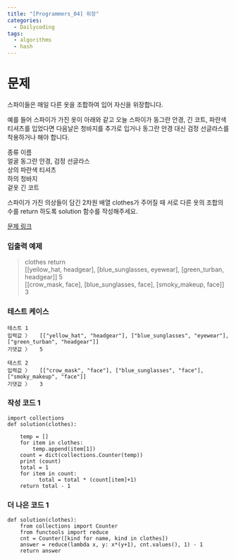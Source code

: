 ```yaml
---
title: "[Programmers_04] 위장"
categories:
  - Dailycoding
tags:
  - algorithms
  - hash
---
```


# 문제
스파이들은 매일 다른 옷을 조합하여 입어 자신을 위장합니다.

예를 들어 스파이가 가진 옷이 아래와 같고 오늘 스파이가 동그란 안경, 긴 코트, 파란색 티셔츠를 입었다면 다음날은 청바지를 추가로 입거나 동그란 안경 대신 검정 선글라스를 착용하거나 해야 합니다.

종류	이름  
얼굴	동그란 안경, 검정 선글라스  
상의	파란색 티셔츠  
하의	청바지  
겉옷	긴 코트  

스파이가 가진 의상들이 담긴 2차원 배열 clothes가 주어질 때 서로 다른 옷의 조합의 수를 return 하도록 solution 함수를 작성해주세요.

[문제 링크](https://programmers.co.kr/learn/courses/30/lessons/42578)

### 입출력 예제
> clothes	return  
[[yellow_hat, headgear], [blue_sunglasses, eyewear], [green_turban, headgear]]	5  
[[crow_mask, face], [blue_sunglasses, face], [smoky_makeup, face]]	3  


### 테스트 케이스
```
테스트 1
입력값 〉	[["yellow_hat", "headgear"], ["blue_sunglasses", "eyewear"], ["green_turban", "headgear"]]
기댓값 〉	5

테스트 2
입력값 〉	[["crow_mask", "face"], ["blue_sunglasses", "face"], ["smoky_makeup", "face"]]
기댓값 〉	3
```

### 작성 코드 1
```
import collections
def solution(clothes):

    temp = []
    for item in clothes:
        temp.append(item[1])
    count = dict(collections.Counter(temp))
    print (count)
    total = 1
    for item in count:
          total = total * (count[item]+1)
    return total - 1
```


### 더 나은 코드 1
```
def solution(clothes):
    from collections import Counter
    from functools import reduce
    cnt = Counter([kind for name, kind in clothes])
    answer = reduce(lambda x, y: x*(y+1), cnt.values(), 1) - 1
    return answer
```
